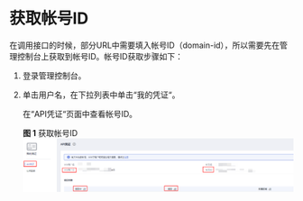 # 获取帐号ID<a name="ZH-CN_TOPIC_0000001387181480"></a>

在调用接口的时候，部分URL中需要填入帐号ID（domain-id），所以需要先在管理控制台上获取到帐号ID。帐号ID获取步骤如下：

1.  登录管理控制台。
2.  单击用户名，在下拉列表中单击“我的凭证“。

    在“API凭证“页面中查看帐号ID。

    **图 1**  获取帐号ID<a name="fig2096732014483"></a>  
    ![](figures/获取帐号ID.png "获取帐号ID")


